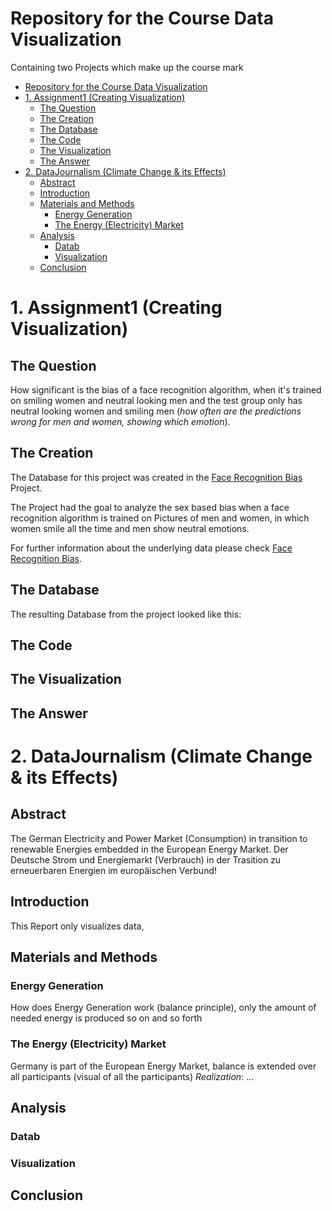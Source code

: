 # Repository for the Course Data Visualization
Containing two Projects which make up the course mark

- [Repository for the Course Data Visualization](#repository-for-the-course-data-visualization)
- [1. Assignment1 (Creating Visualization)](#1-assignment1-creating-visualization)
  - [The Question](#the-question)
  - [The Creation](#the-creation)
  - [The Database](#the-database)
  - [The Code](#the-code)
  - [The Visualization](#the-visualization)
  - [The Answer](#the-answer)
- [2. DataJournalism (Climate Change \& its Effects)](#2-datajournalism-climate-change--its-effects)
  - [Abstract](#abstract)
  - [Introduction](#introduction)
  - [Materials and Methods](#materials-and-methods)
    - [Energy Generation](#energy-generation)
    - [The Energy (Electricity) Market](#the-energy-electricity-market)
  - [Analysis](#analysis)
    - [Datab](#datab)
    - [Visualization](#visualization)
  - [Conclusion](#conclusion)

# 1. Assignment1 (Creating Visualization)
## The Question
How significant is the bias of a face recognition algorithm, when it's trained on smiling women and neutral looking men and the test group only has neutral looking women and smiling men (*how often are the predictions wrong for men and women, showing which emotion*).
## The Creation
The Database for this project was created in the [Face Recognition Bias](https://wandb.ai/elsaesserniklas/4facesbias/reports/Face-Recognition-Bias-Report---Vmlldzo1NjUzNDg3?accessToken=ko7n0bkuhe2512rf4rz2zwfi6njqygqbi6a4ltw4d1sz97bxtj6ttw2hmla78iic) Project.

The Project had the goal to analyze the sex based bias when a face recognition algorithm is trained on Pictures of men and women, in which women smile all the time and men show neutral emotions.

For further information about the underlying data please check [Face Recognition Bias](https://wandb.ai/elsaesserniklas/4facesbias/reports/Face-Recognition-Bias-Report---Vmlldzo1NjUzNDg3?accessToken=ko7n0bkuhe2512rf4rz2zwfi6njqygqbi6a4ltw4d1sz97bxtj6ttw2hmla78iic).
## The Database
The resulting Database from the project looked like this:



## The Code
## The Visualization
## The Answer

# 2. DataJournalism (Climate Change & its Effects)
## Abstract
The German Electricity and Power Market (Consumption) in transition to renewable Energies embedded in the European Energy Market.
Der Deutsche Strom und Energiemarkt (Verbrauch) in der Trasition zu erneuerbaren Energien im europäischen Verbund!
## Introduction


This Report only visualizes data, 

## Materials and Methods
### Energy Generation
How does Energy Generation work (balance principle), only the amount of needed energy is produced so on and so forth
### The Energy (Electricity) Market
Germany is part of the European Energy Market, balance is extended over all participants (visual of all the participants)
*Realization*: ...

## Analysis
### Datab
### Visualization
## Conclusion

